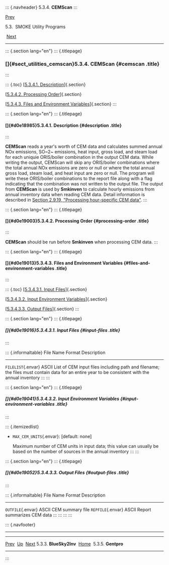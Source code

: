 ::: {.navheader}
5.3.4. **CEMScan**
:::

[Prev](ch05s03s03.html) 

5.3.  SMOKE Utility Programs

 [Next](ch05s03s05.html)

------------------------------------------------------------------------

::: {.section lang="en"}
::: {.titlepage}
<div>

<div>

### []{#sect_utilities_cemscan}5.3.4. **CEMScan** {#cemscan .title}

</div>

</div>
:::

::: {.toc}
[[5.3.4.1. Description](ch05s03s04.html#d0e18985)]{.section}

[[5.3.4.2. Processing Order](ch05s03s04.html#d0e19003)]{.section}

[[5.3.4.3. Files and Environment
Variables](ch05s03s04.html#d0e19013)]{.section}
:::

::: {.section lang="en"}
::: {.titlepage}
<div>

<div>

#### []{#d0e18985}5.3.4.1. Description {#description .title}

</div>

</div>
:::

**CEMScan** reads a year's worth of CEM data and calculates summed
annual NOx emissions, SO~2~ emissions, heat input, gross load, and steam
load for each uniquie ORIS/boiler combination in the output CEM data.
While writing the output, CEMScan will skip any ORIS/boiler combinations
where the total annual NOx emissions are zero or null or where the total
annual gross load, steam load, and heat input are zero or null. The
program will write these ORIS/boiler combinations to the report file
along with a flag indicating that the combination was not written to the
output file. The output from **CEMScan** is used by **Smkinven** to
calculate hourly emissions from annual inventory data when reading CEM
data. Detail information is described in [Section 2.9.19, "Processing
hour-specific CEM
data"](ch02s09s19.html "2.9.19. Processing hour-specific CEM data").
:::

::: {.section lang="en"}
::: {.titlepage}
<div>

<div>

#### []{#d0e19003}5.3.4.2. Processing Order {#processing-order .title}

</div>

</div>
:::

**CEMScan** should be run before **Smkinven** when processing CEM data.
:::

::: {.section lang="en"}
::: {.titlepage}
<div>

<div>

#### []{#d0e19013}5.3.4.3. Files and Environment Variables {#files-and-environment-variables .title}

</div>

</div>
:::

::: {.toc}
[[5.3.4.3.1. Input Files](ch05s03s04.html#d0e19016)]{.section}

[[5.3.4.3.2. Input Environment
Variables](ch05s03s04.html#d0e19041)]{.section}

[[5.3.4.3.3. Output Files](ch05s03s04.html#d0e19052)]{.section}
:::

::: {.section lang="en"}
::: {.titlepage}
<div>

<div>

##### []{#d0e19016}5.3.4.3.1. Input Files {#input-files .title}

</div>

</div>
:::

::: {.informaltable}
  File Name            Format   Description
  -------------------- -------- ------------------------------------------------------------------------------------------------------------------------------------------------
  `FILELIST`{.envar}   ASCII    List of CEM input files including path and filename; the files must contain data for an entire year to be consistent with the annual inventory
:::
:::

::: {.section lang="en"}
::: {.titlepage}
<div>

<div>

##### []{#d0e19041}5.3.4.3.2. Input Environment Variables {#input-environment-variables .title}

</div>

</div>
:::

::: {.itemizedlist}
-   `MAX_CEM_UNITS`{.envar}: \[default: none\]

    Maximum number of CEM units in input data; this value can usually be
    based on the number of sources in the annual inventory
:::
:::

::: {.section lang="en"}
::: {.titlepage}
<div>

<div>

##### []{#d0e19052}5.3.4.3.3. Output Files {#output-files .title}

</div>

</div>
:::

::: {.informaltable}
  File Name           Format   Description
  ------------------- -------- ----------------------------
  `OUTFILE`{.envar}   ASCII    CEM summary file
  `REPFILE`{.envar}   ASCII    Report summarizes CEM data
:::
:::
:::
:::

::: {.navfooter}

------------------------------------------------------------------------

  -------------------------- -------------------- --------------------------
  [Prev](ch05s03s03.html)     [Up](ch05s03.html)     [Next](ch05s03s05.html)
  5.3.3. **BlueSky2Inv**      [Home](index.html)          5.3.5. **Gentpro**
  -------------------------- -------------------- --------------------------
:::
